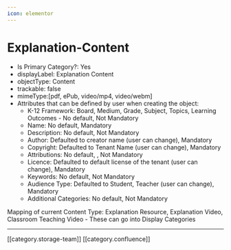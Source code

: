 ```yaml
---
icon: elementor
---
```


# Explanation-Content

* Is Primary Category?: Yes
* displayLabel: Explanation Content
* objectType: Content
* trackable: false
* mimeType:\[pdf, ePub, video/mp4, video/webm]
* Attributes that can be defined by user when creating the object:
  * K-12 Framework: Board, Medium, Grade, Subject, Topics, Learning Outcomes - No default, Not Mandatory
  * Name: No default, Mandatory
  * Description: No default, Not Mandatory
  * Author: Defaulted to creator name (user can change), Mandatory
  * Copyright: Defaulted to Tenant Name (user can change), Mandatory
  * Attributions: No default, , Not Mandatory
  * Licence: Defaulted to default license of the tenant (user can change), Mandatory
  * Keywords: No default, Not Mandatory
  * Audience Type: Defaulted to Student, Teacher (user can change), Mandatory
  * Additional Categories: No default, Not Mandatory

Mapping of current Content Type: Explanation Resource, Explanation Video, Classroom Teaching Video - These can go into Display Categories

***

\[\[category.storage-team]] \[\[category.confluence]]

